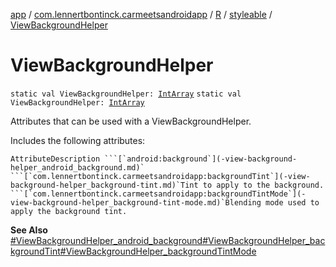 [app](../../../index.md) / [com.lennertbontinck.carmeetsandroidapp](../../index.md) / [R](../index.md) / [styleable](index.md) / [ViewBackgroundHelper](./-view-background-helper.md)

# ViewBackgroundHelper

`static val ViewBackgroundHelper: `[`IntArray`](https://kotlinlang.org/api/latest/jvm/stdlib/kotlin/-int-array/index.html)
`static val ViewBackgroundHelper: `[`IntArray`](https://kotlinlang.org/api/latest/jvm/stdlib/kotlin/-int-array/index.html)

Attributes that can be used with a ViewBackgroundHelper.

Includes the following attributes:

    AttributeDescription ```[`android:background`](-view-background-helper_android_background.md)` ```[`com.lennertbontinck.carmeetsandroidapp:backgroundTint`](-view-background-helper_background-tint.md)`Tint to apply to the background. ```[`com.lennertbontinck.carmeetsandroidapp:backgroundTintMode`](-view-background-helper_background-tint-mode.md)`Blending mode used to apply the background tint.

**See Also**
[#ViewBackgroundHelper_android_background](-view-background-helper_android_background.md)[#ViewBackgroundHelper_backgroundTint](-view-background-helper_background-tint.md)[#ViewBackgroundHelper_backgroundTintMode](-view-background-helper_background-tint-mode.md)

